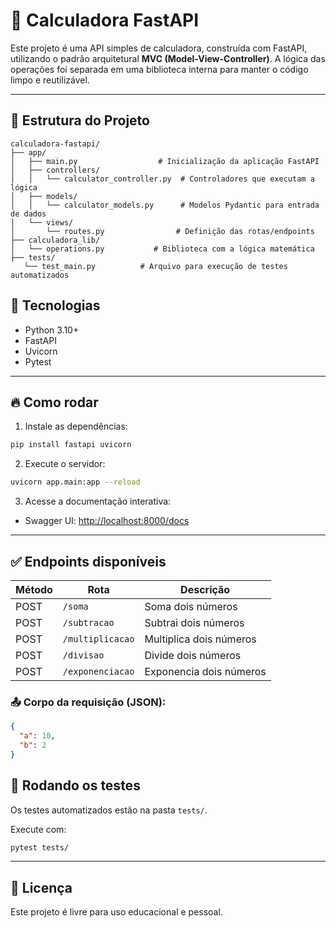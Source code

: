 # 🧮 Calculadora FastAPI

Este projeto é uma API simples de calculadora, construída com FastAPI, utilizando o padrão arquitetural **MVC (Model-View-Controller)**. A lógica das operações foi separada em uma biblioteca interna para manter o código limpo e reutilizável.

---

## 📂 Estrutura do Projeto

```
calculadora-fastapi/
├── app/
│   ├── main.py                  # Inicialização da aplicação FastAPI
│   ├── controllers/
│   │   └── calculator_controller.py  # Controladores que executam a lógica
│   ├── models/
│   │   └── calculator_models.py      # Modelos Pydantic para entrada de dados
│   └── views/
│       └── routes.py                # Definição das rotas/endpoints
├── calculadora_lib/
│   └── operations.py           # Biblioteca com a lógica matemática
├── tests/
   └── test_main.py          # Arquivo para execução de testes automatizados
```
## 🚀 Tecnologias

- Python 3.10+
- FastAPI
- Uvicorn
- Pytest

---

## 🔥 Como rodar

1. Instale as dependências:

```bash
pip install fastapi uvicorn
```

2. Execute o servidor:

```bash
uvicorn app.main:app --reload
```

3. Acesse a documentação interativa:
- Swagger UI: [http://localhost:8000/docs](http://localhost:8000/docs)

---

## ✅ Endpoints disponíveis

| Método | Rota               | Descrição                |
|--------|--------------------|--------------------------|
| POST   | `/soma`            | Soma dois números        |
| POST   | `/subtracao`       | Subtrai dois números     |
| POST   | `/multiplicacao`   | Multiplica dois números  |
| POST   | `/divisao`         | Divide dois números      |
| POST   | `/exponenciacao`   | Exponencia dois números  |

### 📤 Corpo da requisição (JSON):

```json
{
  "a": 10,
  "b": 2
}
```
## 🧪 Rodando os testes

Os testes automatizados estão na pasta `tests/`.

Execute com:

```bash
pytest tests/
```
---

## 📌 Licença

Este projeto é livre para uso educacional e pessoal.
